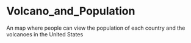 # Volcano_and_Population
An map where people can view the population of each country and the volcanoes in the United States
